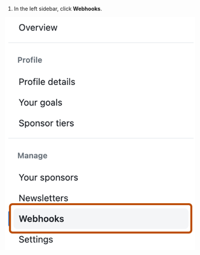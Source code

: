 1. In the left sidebar, click **Webhooks**.

  ![Screenshot of the sidebar on the {% data variables.product.prodname_sponsors %} dashboard. A tab in the "Manage" section, labeled "Webhooks", is outlined in dark orange.](/assets/images/help/sponsors/webhooks-tab.png)
